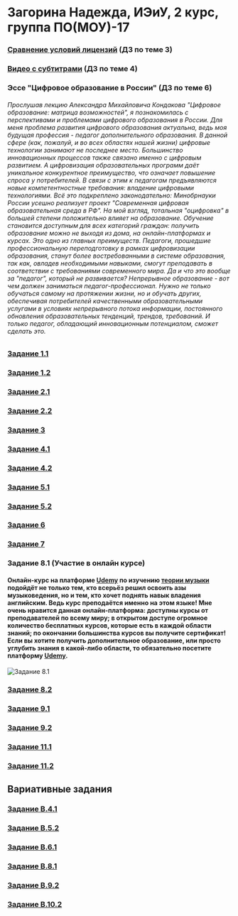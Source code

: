 # Загорина Надежда, ИЭиУ, 2 курс, группа ПО(МОУ)-17

### [Сравнение условий лицензий](https://docs.google.com/document/d/1E4y-xRbUpjV21ICYT4yRIoudZY6nKk_uzkDRzJcVg9I/edit?usp=sharing) (ДЗ по теме 3)

### [Видео с субтитрами](https://www.youtube.com/embed/SfKeZwOHkZU) (ДЗ по теме 4)
### Эссе "Цифровое образование в России" (ДЗ по теме 6)
###### Прослушав лекцию Александра Михайловича Кондакова "Цифровое образование: матрица возможностей", я познакомилась с перспективами и проблемами цифрового образования в России. Для меня проблема развития цифрового образования актуальна, ведь моя будущая профессия - педагог дополнительного образования. В данной сфере (как, пожалуй, и во всех областях нашей жизни) цифровые технологии занимают не последнее место. Большинство инновационных процессов также связано именно с цифровым развитием. А цифровизация образовательных программ даёт уникальное конкурентное преимущество, что означает повышение спроса у потребителей. В связи с этим к педагогам предъявляются новые компетентностные требования: владение цифровыми технологиями. Всё это подкреплено законодательно: Минобрнауки России усешно реализует проект "Современная цифровая образовательная среда в РФ". На мой взгляд, тотальная "оцифровка" в большей степени положительно влияет на образование. Обучение становится доступным для всех категорий граждан: получить образование можно не выходя из дома, на онлайн-платформах и курсах. Это одно из главных преимуществ. Педагоги, прошедшие профессиональную переподготовку в рамках цифровизации образования, станут более востребованными в системе образования, так как, овладев необходимыми навыками, смогут преподавать в соответствии с требованиями современного мира. Да и что это вообще за "педагог", который не развивается? Непрерывное образование - вот чем должен заниматься педагог-профессионал. Нужно не только обучаться самому на протяжении жизни, но и обучать других, обеспечивая потребителей качественными образовательными услугами в условиях непрерывного потока информации, постоянного обновления образовательных тенденций, трендов, требований. И только педагог, обладающий инновационным потенциалом, сможет сделать это.
### [Задание 1.1](https://docs.google.com/presentation/d/1TMrh6xp7t8iRphcV5FPDeApqdsqVCYkjsrCiG-zmO5E/edit?usp=sharing)
### [Задание 1.2](https://docs.google.com/document/d/1eV8qHA_YYVQapytY4ohaH0sF6YmxGI2zvs_VI2my7kk/edit?usp=sharing)

### [Задание 2.1](https://docs.google.com/document/d/1w_GfmbLdF-EEVznS0DcT1Wjy-MYaWdAvQcvJ1kc6L6c/edit?usp=sharing)

### [Задание 2.2](https://docs.google.com/document/d/1m4uorPZztKDilgYYkNeUphLn-sXQmwFZzX5Prw_vFqA/edit?usp=sharing)
### [Задание 3](https://docs.google.com/document/d/1uiq3Ob4i6dAxhEu4IdH4x7vPGeSWkREW2S7Ogt6KhfU/edit?usp=sharing)
### [Задание 4.1](https://docs.google.com/document/d/1UjDMJ-iGpajb-oTjzuoJ8UzeRf8tFNpjOTtHzeLnrbg/edit?usp=sharing)
### [Задание 4.2](https://docs.google.com/document/d/17C7x8clbspr6bef5zFfWxwnemiW1dS5rg9bl4Wogi4U/edit?usp=sharing)
### [Задание 5.1](https://docs.google.com/document/d/1P9Fca7j4UUNYK9IFfvG9dRcWnDZ_6bluldCGu-FTCek/edit?usp=sharing)
### [Задание 5.2](https://docs.google.com/presentation/d/1yZuqVZjEbV3zpOxE7RpHqEE1yfKmYu0BtfavoS_3XG0/edit?usp=sharing)
### [Задание 6](https://docs.google.com/document/d/1VvFJcs5RRs5AwP9FnlAq04snbg4gpVxXg35YZolNTqE/edit?usp=sharing)
### [Задание 7](https://docs.google.com/document/d/1bYm0L9IImEZ3nhngZMV94Mc4eXGPsNLBY7CSy9n73xk/edit?usp=sharing)
### Задание 8.1 (Участие в онлайн курсе)
#### Онлайн-курс на платформе [Udemy](https://www.udemy.com/) по изучению [теории музыки](https://www.udemy.com/music-theory-classes/) подойдёт не только тем, кто всерьёз решил освоить азы музыковедения, но и тем, кто хочет поднять навык владения английским. Ведь курс преподаётся именно на этом языке! Мне очень нравится данная онлайн-платформа: доступны курсы от преподавателей по всему миру; в открытом доступе огромное количество бесплатных курсов, которые есть в каждой области знаний; по окончании большинства курсов вы получите сертификат! Если вы хотите получить дополнительное образование, или просто углубить знания в какой-либо области, то обязательно посетите платформу [Udemy](https://www.udemy.com/).
![Задание 8.1](https://psv4.userapi.com/c848324/u155991452/docs/d8/3f47505f2495/Snimok.png?extra=wEgjAkdZv9-oxHCoQ_9fCSziaReKIfnajq1LsEyh99FpbqRCcMNvomvOu65dCFhV_BROdgfbkyWroa_uLqoiXBn67gWNXQ43HT3nOgs5E4wINOhtjQsEJZRxtta8UcxwipXx-9AegW1sxm4zLCXyyQ)
### [Задание 8.2](https://docs.google.com/document/d/1908nBZDn2SAVbdfZlLXg1OOIM1DUUdpDamMOD5EFy_E/edit?usp=sharing)
### [Задание 9.1](https://vk.com/doc155991452_483095800?hash=c61e0413a04e4a78c7&dl=1833267e6c969ee166)
### [Задание 9.2](https://docs.google.com/document/d/1Mf36pbwQonacMrwWdm4g5ocMmggGTDlJ6WonelikkvI/edit?usp=sharing)
### [Задание 11.1](https://docs.google.com/document/d/1iXivRLTlBAR1WKNoEFutu-Kzo2T3HRrlHpPyuS8A9ak/edit?usp=sharing)
### [Задание 11.2](https://docs.google.com/document/d/1Isz9i-u3jbHdmwAtGzHva77yjMp1Idloq2vv1yjqr7U/edit?usp=sharing)
## Вариативные задания
### [Задание В.4.1](https://docs.google.com/document/d/1PhzFqOQVfL4Kb02VtUFh3T2s0-s5P5KiRt_n9cIFSPQ/edit?usp=sharing)
### [Задание В.5.2](https://docs.google.com/document/d/1ZqxdPlWhL6tNkVVNI8jJogrHcF-cQUf3boJ7AnPHKog/edit?usp=sharing)
### [Задание В.6.1](https://docs.google.com/document/d/1L2-Z48xYJkj_6A2AdRayjXtZyGDYGWVltRV1lpdWpHs/edit?usp=sharing)
### [Задание В.8.1](https://docs.google.com/document/d/15AyeIsOuCjsUMybjAze2-ZBkkWXnE4seIRFNhhebGEc/edit?usp=sharing)
### [Задание В.9.2](https://docs.google.com/document/d/1eIm6cymlJFV5cG3sz3znqC_86WIZD5d_Rjvp8zQoes0/edit?usp=sharing)
### [Задание В.10.2](https://docs.google.com/document/d/1aVnvJvSWp9EqUcW2KIsy-knCDgqUeFGUIBPmPdNJTpo/edit?usp=sharing)
